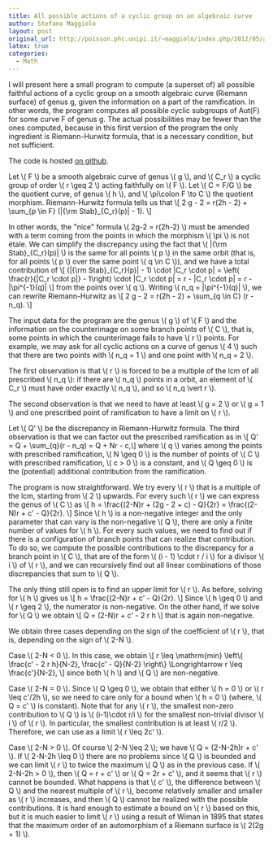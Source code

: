 ```yaml
---
title: All possible actions of a cyclic group on an algebraic curve
author: Stefano Maggiolo
layout: post
original_url: http://poisson.phc.unipi.it/~maggiolo/index.php/2012/05/all-possible-action-of-a-cyclic-group-on-an-algebraic-curve/
latex: true
categories:
  - Math
---
```

I will present here a small program to compute (a superset of) all possible faithful actions of a cyclic group on a smooth algebraic curve (Riemann surface) of genus g, given the information on a part of the ramification. In other words, the program computes all possible cyclic subgroups of Aut(F) for some curve F of genus g. The actual possibilities may be fewer than the ones computed, because in this first version of the program the only ingredient is Riemann-Hurwitz formula, that is a necessary condition, but not sufficient.

The code is hosted [on github][1].

 [1]: https://github.com/stefano-maggiolo/cyclic_actions

<!--more-->

Let \\( F \\) be a smooth algebraic curve of genus \\( g \\), and \\( C\_r \\) a cyclic group of order \\( r \geq 2 \\) acting faithfully on \\( F \\). Let \\( C = F/G \\) be the quotient curve, of genus \\( h \\), and \\( \pi\colon F \to C \\) the quotient morphism. Riemann-Hurwitz formula tells us that
\\[ 2 g - 2 = r(2h - 2) + \sum\_{p \in F} (|{\rm Stab}\_{C\_r}(p)| - 1). \\]


In other words, the "nice" formula \\( 2g-2 = r(2h-2) \\) must be amended with a term coming from the points in which the morphism \\( \pi \\) is not &eacute;tale. We can simplify the discrepancy using the fact that \\( |{\rm Stab}\_{C\_r}(p)| \\) is the same for all points \\( p \\) in the same orbit (that is, for all points \\( p \\) over the same point \\( q \in C \\)), and we have a total contribution of
\\[ (|{\rm Stab}\_{C\_r}(p)| - 1) \cdot |C\_r \cdot p| = \left( \frac{r}{|C\_r \cdot p|} - 1\right) \cdot |C\_r \cdot p| = r - |C\_r \cdot p| = r - |\pi^{-1}(q)| \\]
from the points over \\( q \\). Writing \\( n\_q = |\pi^{-1}(q)| \\), we can rewrite Riemann-Hurwitz as
\\[ 2 g - 2 = r(2h - 2) + \sum\_{q \in C} (r - n\_q). \\]

The input data for the program are the genus \\( g \\) of \\( F \\) and the information on the counterimage on some branch points of \\( C \\), that is, some points in which the counterimage fails to have \\( r \\) points. For example, we may ask for all cyclic actions on a curve of genus \\( 4 \\) such that there are two points with \\( n\_q = 1 \\) and one point with \\( n\_q = 2 \\).

The first observation is that \\( r \\) is forced to be a multiple of the lcm of all prescribed \\( n\_q \\): if there are \\( n\_q \\) points in a orbit, an element of \\( C\_r \\) must have order exactly \\( n\_q \\), and so \\( n\_q \\vert r \\).

The second observation is that we need to have at least \\( g = 2 \\) or \\( g = 1 \\) and one prescribed point of ramification to have a limit on \\( r \\).

Let \\( Q' \\) be the discrepancy in Riemann-Hurwitz formula. The third observation is that we can factor out the prescribed ramification as in
\\[ Q' = Q + \sum\_{q}(r - n\_q) = Q + Nr - c,\\]
where \\( q \\) varies among the points with prescribed ramification, \\( N \geq 0 \\) is the number of points of \\( C \\) with prescribed ramification, \\( c > 0 \\) is a constant, and \\( Q \geq 0 \\) is the (potential) additional contribution from the ramification.

The program is now straightforward. We try every \\( r \\) that is a multiple of the lcm, starting from \\( 2 \\) upwards. For every such \\( r \\) we can express the genus of \\( C \\) as
\\[ h = \frac{(2-N)r + (2g - 2 + c) - Q}{2r} = \frac{(2-N)r + c' - Q}{2r}. \\]
Since \\( h \\) is a non-negative integer and the only parameter that can vary is the non-negative \\( Q \\), there are only a finite number of values for \\( h \\). For every such values, we need to find out if there is a configuration of branch points that can realize that contribution. To do so, we compute the possible contributions to the discrepancy for a branch point in \\( C \\), that are of the form \\( (i - 1) \cdot r / i \\) for a divisor \\( i \\) of \\( r \\), and we can recursively find out all linear combinations of those discrepancies that sum to \\( Q \\).

The only thing still open is to find an upper limit for \\( r \\). As before, solving for \\( h \\) gives us
\\[ h = \frac{(2-N)r + c' - Q}{2r}. \\]
Since \\( h \geq 0 \\) and \\( r \geq 2 \\), the numerator is non-negative. On the other hand, if we solve for \\( Q \\) we obtain
\\[ Q = (2-N)r + c' - 2 r h \\]
that is again non-negative.

We obtain three cases depending on the sign of the coefficient of \\( r \\), that is, depending on the sign of \\( 2-N \\).

Case \\( 2-N < 0 \\). In this case, we obtain
\\[ r \leq \mathrm{min} \left\\{ \frac{c' - 2 r h}{N-2}, \frac{c' - Q}{N-2} \right\\} \Longrightarrow r \leq \frac{c'}{N-2}, \\]
since both \\( h \\) and \\( Q \\) are non-negative.

Case \\( 2-N = 0 \\). Since \\( Q \geq 0 \\), we obtain that either \\( h = 0 \\) or \\( r \leq c'/2h \\), so we need to care only for a bound when \\( h = 0 \\) (where, \\( Q = c' \\) is constant). Note that for any \\( r \\), the smallest non-zero contribution to \\( Q \\) is \\( (i-1)\cdot r/i \\) for the smallest non-trivial divisor \\( i \\) of \\( r \\). In particular, the smallest contribution is at least \\( r/2 \\). Therefore, we can use as a limit \\( r \leq 2c' \\).

Case \\( 2-N > 0 \\). Of course \\( 2-N \leq 2 \\); we have \\( Q = (2-N-2h)r + c' \\). If \\( 2-N-2h \leq 0 \\) there are no problems since \\( Q \\) is bounded and we can limit \\( r \\) to twice the maximum \\( Q \\) as in the previous case. If \\( 2-N-2h > 0 \\), then \\( Q = r + c' \\) or \\( Q = 2r + c' \\), and it seems that \\( r \\) cannot be bounded. What happens is that \\( c' \\), the difference between \\( Q \\) and the nearest multiple of \\( r \\), become relatively smaller and smaller as \\( r \\) increases, and then \\( Q \\) cannot be realized with the possible contributions. It is hard enough to estimate a bound on \\( r \\) based on this, but it is much easier to limit \\( r \\) using a result of Wiman in 1895 that states that the maximum order of an automorphism of a Riemann surface is \\( 2(2g + 1) \\).

